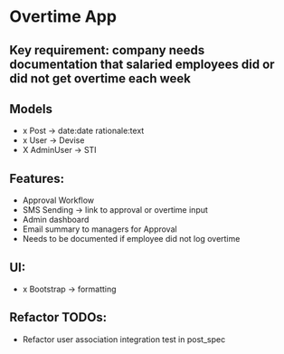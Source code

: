 # Overtime App

## Key requirement: company needs documentation that salaried employees did or did not get overtime each week

## Models
- x Post -> date:date rationale:text
- x User -> Devise
- X AdminUser -> STI

## Features:
- Approval Workflow
- SMS Sending -> link to approval or overtime input
- Admin dashboard
- Email summary to managers for Approval
- Needs to be documented if employee did not log overtime

## UI:
- x Bootstrap -> formatting

## Refactor TODOs:
- Refactor user association integration test in post_spec
